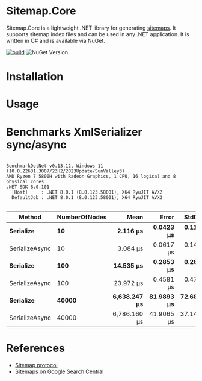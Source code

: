 Sitemap.Core
=============
Sitemap.Core is a lightweight .NET library for generating [sitemaps](https://www.sitemaps.org/). It supports sitemap index files and can be used in any .NET application. It is written in C# and is available via NuGet.

[![build](https://github.com/marthijn/Sitemap.Core/actions/workflows/build.yml/badge.svg)](https://github.com/marthijn/Sitemap.Core/actions/workflows/build.yml)
![NuGet Version](https://img.shields.io/nuget/v/Sitemap.Core)

# Installation

# Usage

# Benchmarks XmlSerializer sync/async
```

BenchmarkDotNet v0.13.12, Windows 11 (10.0.22631.3007/23H2/2023Update/SunValley3)
AMD Ryzen 7 5800H with Radeon Graphics, 1 CPU, 16 logical and 8 physical cores
.NET SDK 8.0.101
  [Host]     : .NET 8.0.1 (8.0.123.58001), X64 RyuJIT AVX2
  DefaultJob : .NET 8.0.1 (8.0.123.58001), X64 RyuJIT AVX2


```
| Method         | NumberOfNodes | Mean         | Error      | StdDev     | Median       |
|--------------- |-------------- |-------------:|-----------:|-----------:|-------------:|
| **Serialize**      | **10**            |     **2.116 μs** |  **0.0423 μs** |  **0.1186 μs** |     **2.069 μs** |
| SerializeAsync | 10            |     3.084 μs |  0.0617 μs |  0.1478 μs |     3.005 μs |
| **Serialize**      | **100**           |    **14.535 μs** |  **0.2853 μs** |  **0.2669 μs** |    **14.539 μs** |
| SerializeAsync | 100           |    23.972 μs |  0.4581 μs |  0.4704 μs |    23.928 μs |
| **Serialize**      | **40000**         | **6,638.247 μs** | **81.9893 μs** | **72.6814 μs** | **6,621.218 μs** |
| SerializeAsync | 40000         | 6,786.160 μs | 41.9065 μs | 37.1491 μs | 6,788.726 μs |



# References
- [Sitemap protocol](https://www.sitemaps.org/protocol.html)
- [Sitemaps on Google Search Central](https://developers.google.com/search/docs/crawling-indexing/sitemaps/overview)